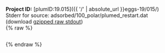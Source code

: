 **Project ID:** [plumID:19.015]({{ '/' | absolute_url }}eggs-19/015/)  
Stderr for source:  adsorbed/100_polar/plumed_restart.dat   
(download [gzipped raw stdout](plumed_restart.dat.plumed_master.stdout.txt.gz))  
{% raw %}
<pre>
</pre>
{% endraw %}
